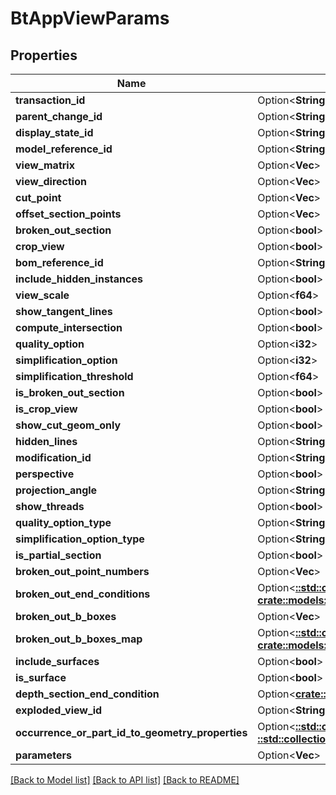 # BtAppViewParams

## Properties

Name | Type | Description | Notes
------------ | ------------- | ------------- | -------------
**transaction_id** | Option<**String**> |  | [optional]
**parent_change_id** | Option<**String**> |  | [optional]
**display_state_id** | Option<**String**> |  | [optional]
**model_reference_id** | Option<**String**> |  | [optional]
**view_matrix** | Option<**Vec<f64>**> |  | [optional]
**view_direction** | Option<**Vec<f64>**> |  | [optional]
**cut_point** | Option<**Vec<f64>**> |  | [optional]
**offset_section_points** | Option<**Vec<f64>**> |  | [optional]
**broken_out_section** | Option<**bool**> |  | [optional]
**crop_view** | Option<**bool**> |  | [optional]
**bom_reference_id** | Option<**String**> |  | [optional]
**include_hidden_instances** | Option<**bool**> |  | [optional]
**view_scale** | Option<**f64**> |  | [optional]
**show_tangent_lines** | Option<**bool**> |  | [optional]
**compute_intersection** | Option<**bool**> |  | [optional]
**quality_option** | Option<**i32**> |  | [optional]
**simplification_option** | Option<**i32**> |  | [optional]
**simplification_threshold** | Option<**f64**> |  | [optional]
**is_broken_out_section** | Option<**bool**> |  | [optional]
**is_crop_view** | Option<**bool**> |  | [optional]
**show_cut_geom_only** | Option<**bool**> |  | [optional]
**hidden_lines** | Option<**String**> |  | [optional]
**modification_id** | Option<**String**> |  | [optional]
**perspective** | Option<**bool**> |  | [optional]
**projection_angle** | Option<**String**> |  | [optional]
**show_threads** | Option<**bool**> |  | [optional]
**quality_option_type** | Option<**String**> |  | [optional]
**simplification_option_type** | Option<**String**> |  | [optional]
**is_partial_section** | Option<**bool**> |  | [optional]
**broken_out_point_numbers** | Option<**Vec<i32>**> |  | [optional]
**broken_out_end_conditions** | Option<[**::std::collections::HashMap<String, crate::models::BtBrokenOutEndCondition>**](BTBrokenOutEndCondition.md)> |  | [optional]
**broken_out_b_boxes** | Option<**Vec<f64>**> |  | [optional]
**broken_out_b_boxes_map** | Option<[**::std::collections::HashMap<String, crate::models::BtBoundingBox>**](BTBoundingBox.md)> |  | [optional]
**include_surfaces** | Option<**bool**> |  | [optional]
**is_surface** | Option<**bool**> |  | [optional]
**depth_section_end_condition** | Option<[**crate::models::BtBrokenOutEndCondition**](BTBrokenOutEndCondition.md)> |  | [optional]
**exploded_view_id** | Option<**String**> |  | [optional]
**occurrence_or_part_id_to_geometry_properties** | Option<[**::std::collections::HashMap<String, ::std::collections::HashMap<String, String>>**](map.md)> |  | [optional]
**parameters** | Option<**Vec<f64>**> |  | [optional]

[[Back to Model list]](../README.md#documentation-for-models) [[Back to API list]](../README.md#documentation-for-api-endpoints) [[Back to README]](../README.md)


